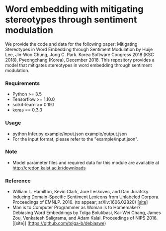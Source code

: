 Word embedding with mitigating stereotypes through sentiment modulation
================================================
We provide the code and data for the following paper: Mitigating Stereotypes in Word Embedding through Sentiment Modulation by Huije Lee, Jin-Woo Chung, Jong C. Park. Korea Software Congress 2018 (KSC 2018), Pyeongchang (Korea), December 2018. This repository provides a model that mitigates stereotypes in word embedding through sentiment modulation. 

### Requirements
- Python >= 3.5
- Tensorflow >= 1.10.0
- scikit-learn >=	0.19.1
- keras == 0.3.3

### Usage
- python Infer.py example/input.json example/output.json
- For the input format, please refer to the "example/input.json".

### Note
- Model parameter files and required data for this module are available at http://credon.kaist.ac.kr/downloads

### Reference
* William L. Hamilton, Kevin Clark, Jure Leskovec, and Dan Jurafsky. Inducing Domain-Specific Sentiment Lexicons from Unlabeled Corpora. Proceedings of EMNLP. 2016. (to appear; arXiv:1606.02820) [[site]](https://github.com/williamleif/socialsent)
* Man is to Computer Programmer as Woman is to Homemaker? Debiasing Word Embeddings by Tolga Bolukbasi, Kai-Wei Chang, James Zou, Venkatesh Saligrama, and Adam Kalai. Proceedings of NIPS 2016. [[site]] (https://github.com/tolga-b/debiaswe)

